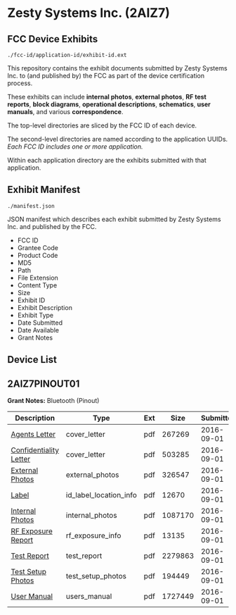 # Zesty Systems Inc. (2AIZ7)
## FCC Device Exhibits

```
./fcc-id/application-id/exhibit-id.ext
```

This repository contains the exhibit documents submitted by Zesty Systems Inc. to (and published by) the FCC as part of the device certification process.

These exhibits can include **internal photos**, **external photos**, **RF test reports**, **block diagrams**, **operational descriptions**, **schematics**, **user manuals**, and various **correspondence**.

The top-level directories are sliced by the FCC ID of each device.

The second-level directories are named according to the application UUIDs. *Each FCC ID includes one or more application.*

Within each application directory are the exhibits submitted with that application. 

## Exhibit Manifest

```
./manifest.json
```

JSON manifest which describes each exhibit submitted by Zesty Systems Inc. and published by the FCC.

- FCC ID
- Grantee Code
- Product Code
- MD5
- Path
- File Extension
- Content Type
- Size
- Exhibit ID
- Exhibit Description
- Exhibit Type
- Date Submitted
- Date Available
- Grant Notes

## Device List
## 2AIZ7PINOUT01
**Grant Notes:** Bluetooth (Pinout)

| Description | Type | Ext | Size | Submitted | Available |
| ----------- | ---- | --- | ---- | --------- | --------- |
| [Agents Letter](2AIZ7PINOUT01/4131b3b9f97924ccc0d311c6604ef302/3120439.pdf) | cover_letter | pdf | 267269 | 2016-09-01 | 2016-09-01 |
| [Confidentiality Letter](2AIZ7PINOUT01/4131b3b9f97924ccc0d311c6604ef302/3120440.pdf) | cover_letter | pdf | 503285 | 2016-09-01 | 2016-09-01 |
| [External Photos](2AIZ7PINOUT01/4131b3b9f97924ccc0d311c6604ef302/3120429.pdf) | external_photos | pdf | 326547 | 2016-09-01 | 2017-02-27 |
| [Label](2AIZ7PINOUT01/4131b3b9f97924ccc0d311c6604ef302/3120428.pdf) | id_label_location_info | pdf | 12670 | 2016-09-01 | 2016-09-01 |
| [Internal Photos](2AIZ7PINOUT01/4131b3b9f97924ccc0d311c6604ef302/3120435.pdf) | internal_photos | pdf | 1087170 | 2016-09-01 | 2017-02-27 |
| [RF Exposure Report](2AIZ7PINOUT01/4131b3b9f97924ccc0d311c6604ef302/3120437.pdf) | rf_exposure_info | pdf | 13135 | 2016-09-01 | 2016-09-01 |
| [Test Report](2AIZ7PINOUT01/4131b3b9f97924ccc0d311c6604ef302/3120432.pdf) | test_report | pdf | 2279863 | 2016-09-01 | 2016-09-01 |
| [Test Setup Photos](2AIZ7PINOUT01/4131b3b9f97924ccc0d311c6604ef302/3120433.pdf) | test_setup_photos | pdf | 194449 | 2016-09-01 | 2017-02-27 |
| [User Manual](2AIZ7PINOUT01/4131b3b9f97924ccc0d311c6604ef302/3120434.pdf) | users_manual | pdf | 1727449 | 2016-09-01 | 2017-02-27 |
